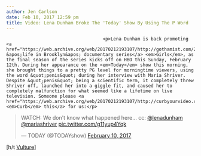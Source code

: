 ```yaml
---
author: Jen Carlson
date: Feb 10, 2017 12:59 pm
title: Video: Lena Dunham Broke The 'Today' Show By Using The P Word
---
```


	
										<p>Lena Dunham is back promoting <a href="https://web.archive.org/web/20170212193107/http://gothamist.com/2015/01/12/to_all_the_girls.php">her &apos;life in Brooklyn&apos; documentary series</a> <em>Girls</em>, as the final season of the series kicks off on HBO this Sunday, February 12th. During her appearance on the <em>Today</em> show this morning, she brought things to a pretty PG level for morningtime viewers, using the word &quot;penis&quot; during her interview with Maria Shriver. Despite &quot;penis&quot; being a scientific term, it completely threw Shriver off, launched her into a giggle fit, and caused her to completely malfunction for what seemed like a lifetime on live television. Someone please <a href="https://web.archive.org/web/20170212193107/http://curbyourvideo.com/"><em>Curb</em> this</a> for us:</p>

<blockquote class="twitter-video" data-lang="en"><p lang="en" dir="ltr">WATCH: We don&apos;t know what happened here... cc: <a href="https://web.archive.org/web/20170212193107/https://twitter.com/lenadunham">@lenadunham</a> <a href="https://web.archive.org/web/20170212193107/https://twitter.com/mariashriver">@mariashriver</a> <a href="https://web.archive.org/web/20170212193107/https://t.co/g11yup4Yqk">pic.twitter.com/g11yup4Yqk</a></p>&#x2014; TODAY (@TODAYshow) <a href="https://web.archive.org/web/20170212193107/https://twitter.com/TODAYshow/status/830050069017657345">February 10, 2017</a></blockquote>
<script async src="//web.archive.org/web/20170212193107js_/http://platform.twitter.com/widgets.js" charset="utf-8"></script>

<p>[h/t <a href="https://web.archive.org/web/20170212193107/http://www.vulture.com/2017/02/todays-maria-shriver-reacts-to-lena-dunhams-use-of-penis.html">Vulture</a>]</p>					
										
									
				